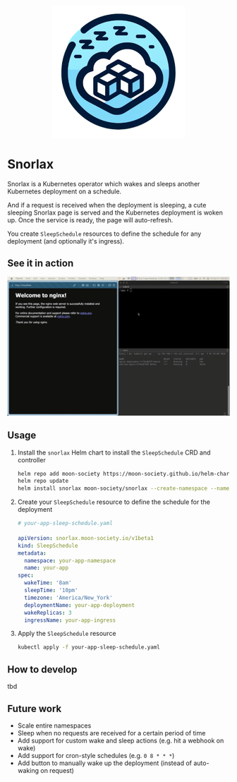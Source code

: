 <div align="center">
  <img src="./proxy/static/logo-small.png" alt="Logo" width="300">
</div>

# Snorlax

Snorlax is a Kubernetes operator which wakes and sleeps another Kubernetes deployment on a schedule.

And if a request is received when the deployment is sleeping, a cute sleeping Snorlax page is
served and the Kubernetes deployment is woken up. Once the service is ready, the page will auto-refresh.

You create `SleepSchedule` resources to define the schedule for any deployment (and optionally it's ingress).


## See it in action

![Snorlax Demo](./proxy/static/demo.gif)


## Usage

1. Install the `snorlax` Helm chart to install the `SleepSchedule` CRD and controller
    ```bash
    helm repo add moon-society https://moon-society.github.io/helm-charts
    helm repo update
    helm install snorlax moon-society/snorlax --create-namespace --namespace snorlax
    ```

2. Create your `SleepSchedule` resource to define the schedule for the deployment
    ```yaml
    # your-app-sleep-schedule.yaml

    apiVersion: snorlax.moon-society.io/v1beta1
    kind: SleepSchedule
    metadata:
      namespace: your-app-namespace
      name: your-app
    spec:
      wakeTime: '8am'
      sleepTime: '10pm'
      timezone: 'America/New_York'
      deploymentName: your-app-deployment
      wakeReplicas: 3
      ingressName: your-app-ingress
    ```

3. Apply the `SleepSchedule` resource
    ```bash
    kubectl apply -f your-app-sleep-schedule.yaml
    ```

## How to develop

tbd

## Future work

- Scale entire namespaces
- Sleep when no requests are received for a certain period of time
- Add support for custom wake and sleep actions (e.g. hit a webhook on wake)
- Add support for cron-style schedules (e.g. `0 8 * * *`)
- Add button to manually wake up the deployment (instead of auto-waking on request)

